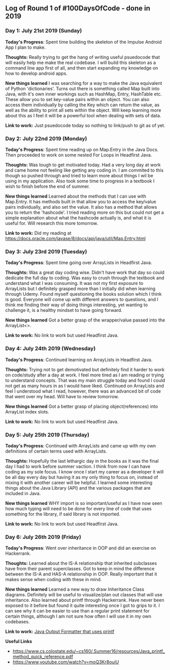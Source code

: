 
## Log of Round 1 of #100DaysOfCode - done in 2019


### Day 1: July 21st 2019 (Sunday)

**Today's Progress**: Spent time building the skeleton of the Impulse Android App I plan to make.

**Thoughts:** Really trying to get the hang of writing useful psuedocode that will easily help me make the real codebase. I will build this skeleton as a command line app first of all, and then start expanding my knowledge on how to develop android apps.

**New things learned** I was searching for a way to make the Java equivalent of Python 'dictionaries'. Turns out there is something called Map built into Java, with it's own inner workings such as HashMap, Entry, HashTable etc. These allow you to set key-value pairs within an object. You can also access them individually by calling the Key which can return the value, as well as the ability to print all sets within the object. Will keep learning more about this as I feel it will be a powerful tool when dealing with sets of data.

**Link to work:** Just psuedocode today so nothing to link/push to git as of yet.




### Day 2: July 22nd 2019 (Monday)

**Today's Progress**: Spent time reading up on Map.Entry in the Java Docs. Then proceeded to work on some nested For Loops in Headfirst Java.

**Thoughts:** Was tough to get motivated today. Had a very long day at work and came home not feeling like getting any coding in. I am commited to this though so pushed through and tried to learn more about things I wil be using in my application. Also took some time to progress in a textbook I wish to finish before the end of summer.

**New things learned** Learned about the methods that I can use with Map.Entry. It has methods built in that allow you to access the key/value pairs individually, and also set the value. It also has a method that allows you to return the 'hashcode'. I tried reading more on this but could not get a simple explanation about what the hashcode actually is, and what it is useful for. Will research this more tomorrow.

**Link to work:** Did my reading at https://docs.oracle.com/javase/8/docs/api/java/util/Map.Entry.html




### Day 3: July 23rd 2019 (Tuesday)

**Today's Progress**: Spent time going over ArrayLists in Headfirst Java.

**Thoughts:** Was a great day coding wise. Didn't have work that day so could dedicate the full day to coding. Was easy to crush through the textbook and understand what I was consuming. It was not my first exposure to ArrayLists but I definitely grasped more than I initially did when learning through Udemy. Found myself questioning the books solution which I think is good. Everyone will come up with different answers to questions, and I think me finding their way of doing things interesting, yet wanting to challenge it, is a healthy mindset to have going forward.

**New things learned** Got a better grasp of the wrapper/value passed into the ArrayList<>.

**Link to work:** No link to work but used Headfirst Java.




### Day 4: July 24th 2019 (Wednesday)

**Today's Progress**: Continued learning on ArrayLists in Headfirst Java.

**Thoughts:** Trying not to get demotivated but definitely find it harder to work on code/study after a day at work. I feel more tired as I am reading or trying to understand concepts. That was my main struggle today and found I could not get as many hours in as I would have liked. Continued on ArrayLists and feel I understood what I read, however, there was an advanced bit of code that went over my head. Will have to review tomorrow.

**New things learned** Got a better grasp of placing object(references) into ArrayList index slots.

**Link to work:** No link to work but used Headfirst Java.




### Day 5: July 25th 2019 (Thursday)

**Today's Progress**: Continued with ArrayLists and came up with my own definitions of certain terms used with ArrayLists.

**Thoughts:** Hopefully the last lethargic day in the books as it was the final day I had to work before summer vaction. I think from now I can have coding as my sole focus. I know once I start my career as a developer it will be all day every day but having it as my only thing to focus on, instead of mixing it with another career will be helpful. I learned some interesting things about the Java Library (API) and the various packages that are included in Java.

**New things learned** WHY import is so important/useful as I have now seen how much typing will need to be done for every line of code that uses something for the library, if said library is not imported.

**Link to work:** No link to work but used Headfirst Java.




### Day 6: July 26th 2019 (Friday)

**Today's Progress**: Went over inheritance in OOP and did an exercise on Hackerrank.

**Thoughts:** Learned about the IS-A relationship that inherited subclasses have from their parent superclasses. Got to keep in mind the difference between the IS-A and HAS-A relationship in OOP. Really important that it makes sense when coding with these in mind. 

**New things learned** Learned a new way to draw Inheritance Class diagrams. Definitely will be useful to visualize/plan out classes that will use inheritance. Also learned about printf through Hackerrank. Have never been exposed to it before but found it quite interesting once I got to grips to it. I can see why it can be easier to use than a regular print statement for certain things, although I am not sure how often I will use it in my own codebases.

**Link to work:** [Java Output Formatter that uses printf](https://github.com/raphael-peters/hackerrank-exercises/tree/master/Hackerrank%20-%20Java-output-formatter)

**Useful Links** 
- https://www.cs.colostate.edu/~cs160/.Summer16/resources/Java_printf_method_quick_reference.pdf
- https://www.youtube.com/watch?v=moQ3Kr8ouiU

